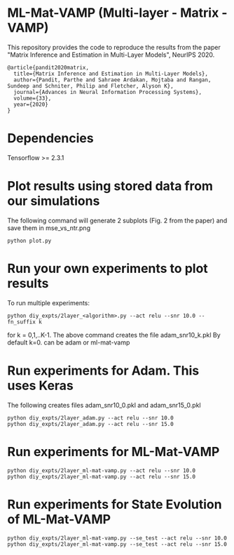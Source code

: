 # ML-Mat-VAMP (Multi-layer - Matrix - VAMP)

This repository provides the code to reproduce the results from the paper "Matrix Inference and Estimation in Multi-Layer Models", NeurIPS 2020.

```
@article{pandit2020matrix,
  title={Matrix Inference and Estimation in Multi-Layer Models},
  author={Pandit, Parthe and Sahraee Ardakan, Mojtaba and Rangan, Sundeep and Schniter, Philip and Fletcher, Alyson K},
  journal={Advances in Neural Information Processing Systems},
  volume={33},
  year={2020}
}
```

# Dependencies
Tensorflow >= 2.3.1

# Plot results using stored data from our simulations

The following command will generate 2 subplots (Fig. 2 from the paper) and save them in mse_vs_ntr.png

```
python plot.py
```

# Run your own experiments to plot results
To run multiple experiments:
```
python diy_expts/2layer_<algorithm>.py --act relu --snr 10.0 --fn_suffix k
```
for k = 0,1,..K-1. 
The above command creates the file adam_snr10_k.pkl
By default k=0.
<algorithm> can be adam or ml-mat-vamp

# Run experiments for Adam. This uses Keras
The following creates files adam_snr10_0.pkl and adam_snr15_0.pkl
```
python diy_expts/2layer_adam.py --act relu --snr 10.0
python diy_expts/2layer_adam.py --act relu --snr 15.0
```

# Run experiments for ML-Mat-VAMP
```
python diy_expts/2layer_ml-mat-vamp.py --act relu --snr 10.0
python diy_expts/2layer_ml-mat-vamp.py --act relu --snr 15.0
```

# Run experiments for State Evolution of ML-Mat-VAMP
```
python diy_expts/2layer_ml-mat-vamp.py --se_test --act relu --snr 10.0
python diy_expts/2layer_ml-mat-vamp.py --se_test --act relu --snr 15.0
```
